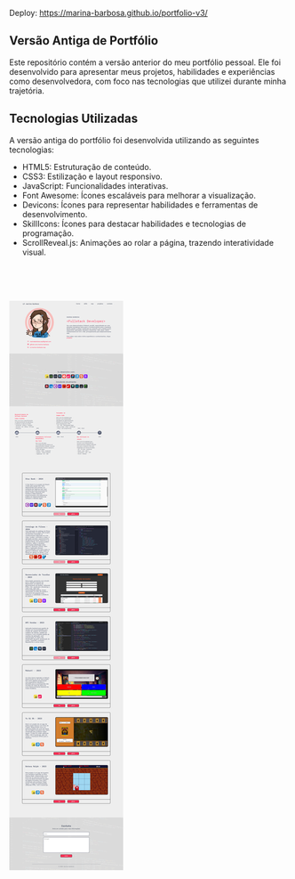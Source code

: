 

Deploy: https://marina-barbosa.github.io/portfolio-v3/

## Versão Antiga de Portfólio
Este repositório contém a versão anterior do meu portfólio pessoal. Ele foi desenvolvido para apresentar meus projetos, habilidades e experiências como desenvolvedora, com foco nas tecnologias que utilizei durante minha trajetória.

## Tecnologias Utilizadas
A versão antiga do portfólio foi desenvolvida utilizando as seguintes tecnologias:

- HTML5: Estruturação de conteúdo.
- CSS3: Estilização e layout responsivo.
- JavaScript: Funcionalidades interativas.
- Font Awesome: Ícones escaláveis para melhorar a visualização.
- Devicons: Ícones para representar habilidades e ferramentas de desenvolvimento.
- SkillIcons: Ícones para destacar habilidades e tecnologias de programação.
- ScrollReveal.js: Animações ao rolar a página, trazendo interatividade visual.

<br>
<br>
<br>

![img](screencapture-marina-barbosa-github-io-portfolio-v3-2024-10-03-01_54_05.png)
